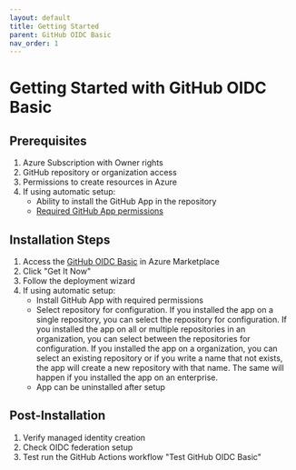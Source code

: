 ```yaml
---
layout: default
title: Getting Started
parent: GitHub OIDC Basic
nav_order: 1
---
```


# Getting Started with GitHub OIDC Basic

## Prerequisites

1. Azure Subscription with Owner rights
2. GitHub repository or organization access
3. Permissions to create resources in Azure
4. If using automatic setup:
   - Ability to install the GitHub App in the repository
   - [Required GitHub App permissions](github-app-permissions.md)

## Installation Steps

1. Access the [GitHub OIDC Basic](https://azuremarketplace.microsoft.com/...) in Azure Marketplace
2. Click "Get It Now"
3. Follow the deployment wizard
4. If using automatic setup:
   - Install GitHub App with required permissions
   - Select repository for configuration. If you installed the app on a single repository, you can select the repository for configuration. If you installed the app on all or multiple repositories in an organization, you can select between the repositories for configuration. If you installed the app on a organization, you can select an existing repository or if you write a name that not exists, the app will create a new repository with that name. The same will happen if you installed the app on an enterprise.
   - App can be uninstalled after setup

## Post-Installation

1. Verify managed identity creation
2. Check OIDC federation setup
3. Test run the GitHub Actions workflow "Test GitHub OIDC Basic"
